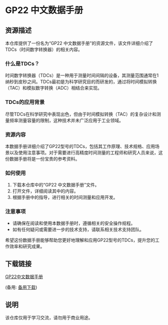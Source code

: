 # GP22 中文数据手册

## 资源描述

本仓库提供了一份名为“GP22 中文数据手册”的资源文件，该文件详细介绍了TDCs（时间数字转换器）的相关内容。

### 什么是TDCs？

时间数字转换器（TDCs）是一种用于测量时间间隔的设备，其测量范围通常在1纳秒到皮秒之间。TDCs最初是为科学研究目的而研发的，通过将时间模拟转换（TAC）和模拟数字转换（ADC）相结合来实现。

### TDCs的应用背景

尽管TDCs在科学研究中表现出色，但由于时间模拟转换（TAC）的复杂设计和测量频率测量容量的限制，这种技术并未广泛应用于工业领域。

### 资源内容

本数据手册详细介绍了GP22型号的TDCs，包括其工作原理、技术规格、应用场景以及使用注意事项。对于需要进行高精度时间测量的工程师和研究人员来说，这份数据手册将是一份宝贵的参考资料。

### 如何使用

1. 下载本仓库中的“GP22 中文数据手册”文件。
2. 打开文件，详细阅读其中的内容。
3. 根据手册中的指导，进行相关的时间测量和应用开发。

### 注意事项

- 请确保在阅读和使用本数据手册时，遵循相关的安全操作规程。
- 如有任何疑问或需要进一步的技术支持，请联系相关技术支持团队。

希望这份数据手册能够帮助您更好地理解和应用GP22型号的TDCs，提升您的工作效率和研究成果。

## 下载链接
[GP22中文数据手册](https://pan.quark.cn/s/9572adc1950b) 

(备用: [备用下载](https://pan.baidu.com/s/1TOqxnMSySGtJXs3Hj4_OaQ?pwd=1234))

## 说明

该仓库仅用于学习交流，请勿用于商业用途。
